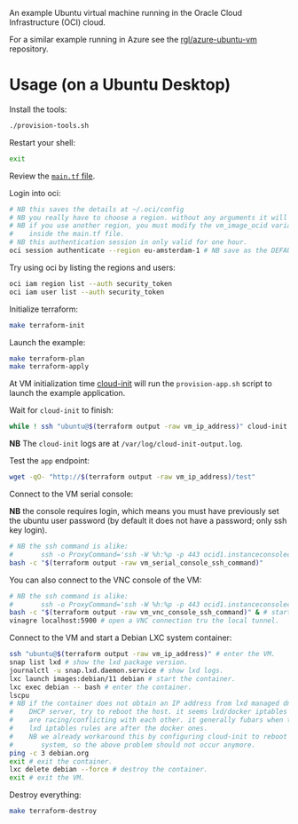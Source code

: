An example Ubuntu virtual machine running in the Oracle Cloud Infrastructure (OCI) cloud.

For a similar example running in Azure see the [rgl/azure-ubuntu-vm](https://github.com/rgl/azure-ubuntu-vm) repository.

# Usage (on a Ubuntu Desktop)

Install the tools:

```bash
./provision-tools.sh
```

Restart your shell:

```bash
exit
```

Review the [`main.tf` file](main.tf).

Login into oci:

```bash
# NB this saves the details at ~/.oci/config
# NB you really have to choose a region. without any arguments it will ask it.
# NB if you use another region, you must modify the vm_image_ocid variable
#    inside the main.tf file.
# NB this authentication session in only valid for one hour.
oci session authenticate --region eu-amsterdam-1 # NB save as the DEFAULT profile
```

Try using oci by listing the regions and users:

```bash
oci iam region list --auth security_token
oci iam user list --auth security_token
```

Initialize terraform:

```bash
make terraform-init
```

Launch the example:

```bash
make terraform-plan
make terraform-apply
```

At VM initialization time [cloud-init](https://cloudinit.readthedocs.io/en/latest/index.html) will run the `provision-app.sh` script to launch the example application.

Wait for `cloud-init` to finish:

```bash
while ! ssh "ubuntu@$(terraform output -raw vm_ip_address)" cloud-init status --wait --long; do sleep 5; done
```

**NB** The `cloud-init` logs are at `/var/log/cloud-init-output.log`.

Test the `app` endpoint:

```bash
wget -qO- "http://$(terraform output -raw vm_ip_address)/test"
```

Connect to the VM serial console:

**NB** the console requires login, which means you must have previously set the
ubuntu user password (by default it does not have a password; only ssh
key login).

```bash
# NB the ssh command is alike:
#       ssh -o ProxyCommand='ssh -W %h:%p -p 443 ocid1.instanceconsoleconnection.oc1.eu-amsterdam-1.<id1>@instance-console.eu-amsterdam-1.oci.oraclecloud.com' ocid1.instance.oc1.eu-amsterdam-1.<id2>
bash -c "$(terraform output -raw vm_serial_console_ssh_command)"
```

You can also connect to the VNC console of the VM:

```bash
# NB the ssh command is alike:
#       ssh -o ProxyCommand='ssh -W %h:%p -p 443 ocid1.instanceconsoleconnection.oc1.eu-amsterdam-1.<id1>@instance-console.eu-amsterdam-1.oci.oraclecloud.com'-N -L localhost:5900:ocid1.instance.oc1.eu-amsterdam-1.<id2>:5900 ocid1.instance.oc1.eu-amsterdam-1.<id2>
bash -c "$(terraform output -raw vm_vnc_console_ssh_command)" & # start the tunnel in background.
vinagre localhost:5900 # open a VNC connection tru the local tunnel.
```

Connect to the VM and start a Debian LXC system container:

```bash
ssh "ubuntu@$(terraform output -raw vm_ip_address)" # enter the VM.
snap list lxd # show the lxd package version.
journalctl -u snap.lxd.daemon.service # show lxd logs.
lxc launch images:debian/11 debian # start the container.
lxc exec debian -- bash # enter the container.
lscpu
# NB if the container does not obtain an IP address from lxd managed dnsmasq
#    DHCP server, try to reboot the host. it seems lxd/docker iptables rules
#    are racing/conflicting with each other. it generally fubars when the
#    lxd iptables rules are after the docker ones.
#    NB we already workaround this by configuring cloud-init to reboot the
#       system, so the above problem should not occur anymore.
ping -c 3 debian.org
exit # exit the container.
lxc delete debian --force # destroy the container.
exit # exit the VM.
```

Destroy everything:

```bash
make terraform-destroy
```
